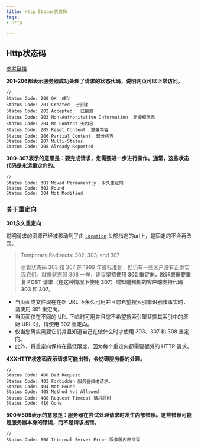 ```yaml
---
title: Http Status状态码
tags:
- http

---
```


## Http状态码

[参考链接](https://blog.csdn.net/unclebober/article/details/86626117?ops_request_misc=%257B%2522request%255Fid%2522%253A%2522159168396419195264507374%2522%252C%2522scm%2522%253A%252220140713.130102334.pc%255Fblog.%2522%257D&request_id=159168396419195264507374&biz_id=0&utm_medium=distribute.pc_search_result.none-task-blog-2~blog~first_rank_v2~rank_blog_default-1-86626117.pc_v2_rank_blog_default&utm_term=%E7%8A%B6%E6%80%81%E7%A0%81)

**201-206都表示服务器成功处理了请求的状态代码，说明网页可以正常访问。**

```http
//
Status Code: 200 OK  成功
Status Code: 201 Created  已创建
Status Code: 202 Accepted	已接受
Status Code: 203 Non-Authoritative Information  非授权信息
Status Code: 204 No Content	无内容
Status Code: 205 Reset Content  重置内容
Status Code: 206 Partial Content  部分内容
Status Code: 207 Multi-Status
Status Code: 208 Already Reported
```



**300-307表示的意思是：要完成请求，您需要进一步进行操作。通常，这些状态代码是永远重定向的。**

```http
//
Status Code: 301 Moved Permanently	永久重定向
Status Code: 302 Found
Status Code: 304 Not Modified

```

### 关于重定向

**301永久重定向**

说明请求的资源已经被移动到了由 [`Location`](https://developer.mozilla.org/zh-CN/docs/Web/HTTP/Headers/Location) 头部指定的url上，是固定的不会再改变。

> Temporary Redirects: 302, 303, and 307
>
> 尽管状态码 303 和 307 在 1999 年被标准化，但仍有一些客户没有正确实现它们。就像状态码 308 一样，建议**坚持使用 302 重定向，除非您需要重复 POST 请求（在这种情况下使用 307）或知道预期的客户端支持代码 303 和 307**。

- 当页面或文件现在在新 URL 下永久可用并且您希望搜索引擎识别该事实时，请使用 301 重定向。
- 当页面仅在不同的 URL 下临时可用并且您不希望搜索引擎替换其索引中的原始 URL 时，请使用 302 重定向。
- 仅当您确实需要它们并且知道自己在做什么时才使用 303、307 和 308 重定向。
- 此外，将重定向保持在最低限度，因为每个重定向都需要额外的 HTTP 请求。



**4XXHTTP状态码表示请求可能出错，会妨碍服务器的处理。**

```http
//
Status Code: 400 Bad Request
Status Code: 403 Forbidden 服务器拒绝请求。
Status Code: 404 Not Found
Status Code: 405 Method Not Allowed
Status Code: 408 Request Timeout 请求超时
Status Code: 410 Gone

```

**500至505表示的意思是：服务器在尝试处理请求时发生内部错误。这些错误可能是服务器本身的错误，而不是请求出错。**

```http
//
Status Code: 500 Internal Server Error 服务器内部错误

```

